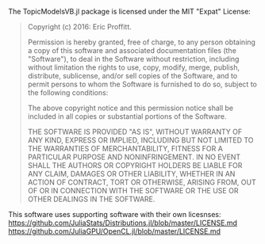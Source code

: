 The TopicModelsVB.jl package is licensed under the MIT "Expat" License:

> Copyright (c) 2016: Eric Proffitt.
>
> Permission is hereby granted, free of charge, to any person obtaining
> a copy of this software and associated documentation files (the
> "Software"), to deal in the Software without restriction, including
> without limitation the rights to use, copy, modify, merge, publish,
> distribute, sublicense, and/or sell copies of the Software, and to
> permit persons to whom the Software is furnished to do so, subject to
> the following conditions:
>
> The above copyright notice and this permission notice shall be
> included in all copies or substantial portions of the Software.
>
> THE SOFTWARE IS PROVIDED "AS IS", WITHOUT WARRANTY OF ANY KIND,
> EXPRESS OR IMPLIED, INCLUDING BUT NOT LIMITED TO THE WARRANTIES OF
> MERCHANTABILITY, FITNESS FOR A PARTICULAR PURPOSE AND NONINFRINGEMENT.
> IN NO EVENT SHALL THE AUTHORS OR COPYRIGHT HOLDERS BE LIABLE FOR ANY
> CLAIM, DAMAGES OR OTHER LIABILITY, WHETHER IN AN ACTION OF CONTRACT,
> TORT OR OTHERWISE, ARISING FROM, OUT OF OR IN CONNECTION WITH THE
> SOFTWARE OR THE USE OR OTHER DEALINGS IN THE SOFTWARE.

This software uses supporting software with their own licesnses:
https://github.com/JuliaStats/Distributions.jl/blob/master/LICENSE.md
https://github.com/JuliaGPU/OpenCL.jl/blob/master/LICENSE.md
